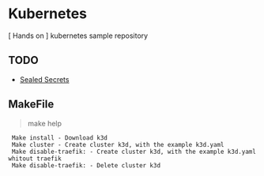 # Kubernetes 
[ Hands on ] kubernetes sample repository


## TODO
* [Sealed Secrets](sealed-secrets/README.md)


## MakeFile

> make help 
```
 Make install - Download k3d
 Make cluster - Create cluster k3d, with the example k3d.yaml
 Make disable-traefik: - Create cluster k3d, with the example k3d.yaml whitout traefik
 Make disable-traefik: - Delete cluster k3d
```
